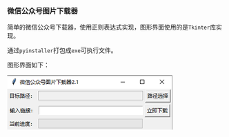 ### 微信公众号图片下载器



简单的微信公众号下载器，使用正则表达式实现，图形界面使用的是`Tkinter`库实现。

通过`pyinstaller`打包成`exe`可执行文件。

图形界面如下：

![](gui.jpg)

